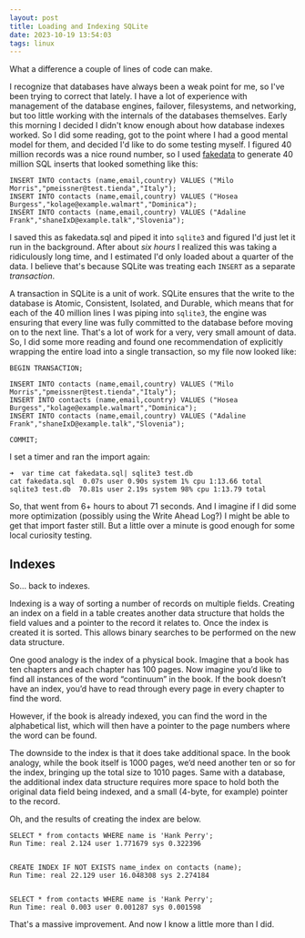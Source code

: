 ```yaml
---
layout: post
title: Loading and Indexing SQLite
date: 2023-10-19 13:54:03
tags: linux
---
```


What a difference a couple of lines of code can make. 

I recognize that databases have always been a weak point for me, so I've been trying to correct that lately. I have a lot of experience with management of the database engines, failover, filesystems, and networking, but too little working with the internals of the databases themselves. Early this morning I decided I didn't know enough about how database indexes worked. So I did some reading, got to the point where I had a good mental model for them, and decided I'd like to do some testing myself. I figured 40 million records was a nice round number, so I used [fakedata](https://github.com/lucapette/fakedata) to generate 40 million SQL inserts that looked something like this:

```
INSERT INTO contacts (name,email,country) VALUES ("Milo Morris","pmeissner@test.tienda","Italy");
INSERT INTO contacts (name,email,country) VALUES ("Hosea Burgess","kolage@example.walmart","Dominica");
INSERT INTO contacts (name,email,country) VALUES ("Adaline Frank","shaneIxD@example.talk","Slovenia");
```

I saved this as fakedata.sql and piped it into `sqlite3` and figured I'd just let it run in the background. After about *six hours* I realized this was taking a ridiculously long time, and I estimated I'd only loaded about a quarter of the data. I believe that's because SQLite was treating each `INSERT` as a separate *transaction*. 

A transaction in SQLite is a unit of work. SQLite ensures that the write to the database is Atomic, Consistent, Isolated, and Durable, which means that for each of the 40 million lines I was piping into `sqlite3`, the engine was ensuring that every line was fully committed to the database before moving on to the next line. That's a lot of work for a very, very small amount of data. So, I did some more reading and found one recommendation of explicitly wrapping the entire load into a single transaction, so my file now looked like:

```
BEGIN TRANSACTION;

INSERT INTO contacts (name,email,country) VALUES ("Milo Morris","pmeissner@test.tienda","Italy");
INSERT INTO contacts (name,email,country) VALUES ("Hosea Burgess","kolage@example.walmart","Dominica");
INSERT INTO contacts (name,email,country) VALUES ("Adaline Frank","shaneIxD@example.talk","Slovenia");

COMMIT;
```

I set a timer and ran the import again:

```
➜  var time cat fakedata.sql| sqlite3 test.db
cat fakedata.sql  0.07s user 0.90s system 1% cpu 1:13.66 total
sqlite3 test.db  70.81s user 2.19s system 98% cpu 1:13.79 total
```

So, that went from 6+ hours to about 71 seconds. And I imagine if I did some more optimization (possibly using the Write Ahead Log?) I might be able to get that import faster still. But a little over a minute is good enough for some local curiosity testing. 

## Indexes

So… back to indexes. 

Indexing is a way of sorting a number of records on multiple fields. Creating an index on a field in a table creates another data structure that holds the field values and a pointer to the record it relates to. Once the index is created it is sorted. This allows binary searches to be performed on the new data structure. 

One good analogy is the index of a physical book. Imagine that a book has ten chapters and each chapter has 100 pages. Now imagine you’d like to find all instances of the word “continuum” in the book. If the book doesn’t have an index, you’d have to read through every page in every chapter to find the word. 

However, if the book is already indexed, you can find the word in the alphabetical list, which will then have a pointer to the page numbers where the word can be found. 

The downside to the index is that it does take additional space. In the book analogy, while the book itself is 1000 pages, we’d need another ten or so for the index, bringing up the total size to 1010 pages. Same with a database, the additional index data structure requires more space to hold both the original data field being indexed, and a small (4-byte, for example) pointer to the record. 



Oh, and the results of creating the index are below. 

```
SELECT * from contacts WHERE name is 'Hank Perry';
Run Time: real 2.124 user 1.771679 sys 0.322396


CREATE INDEX IF NOT EXISTS name_index on contacts (name);
Run Time: real 22.129 user 16.048308 sys 2.274184


SELECT * from contacts WHERE name is 'Hank Perry';
Run Time: real 0.003 user 0.001287 sys 0.001598

```

That's a massive improvement. And now I know a little more than I did.
